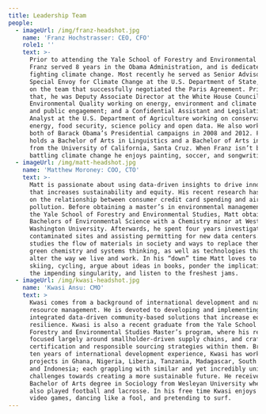 ```yaml
---
title: Leadership Team
people:
  - imageUrl: /img/franz-headshot.jpg
    name: 'Franz Hochstrasser: CEO, CFO'
    role1: ''
    text: >-
      Prior to attending the Yale School of Forestry and Environmental Studies,
      Franz served 8 years in the Obama Administration, and is dedicated to
      fighting climate change. Most recently he served as Senior Advisor to the
      Special Envoy for Climate Change at the U.S. Department of State, working
      on the team that successfully negotiated the Paris Agreement. Prior to
      that, he was Deputy Associate Director at the White House Council of
      Environmental Quality working on energy, environment and climate policy
      and public engagement; and a Confidential Assistant and Legislative
      Analyst at the U.S. Department of Agriculture working on conservation,
      energy, food security, science policy and open data. He also worked on
      both of Barack Obama’s Presidential campaigns in 2008 and 2012. Franz
      holds a Bachelor of Arts in Linguistics and a Bachelor of Arts in Politics
      from the University of California, Santa Cruz. When Franz isn’t busy
      battling climate change he enjoys painting, soccer, and songwriting.
  - imageUrl: /img/matt-headshot.jpg
    name: 'Matthew Moroney: COO, CTO'
    text: >-
      Matt is passionate about using data-driven insights to drive innovation
      that increases sustainability and equity. His recent research has focused
      on the relationship between consumer credit card spending and air
      pollution. Before obtaining a master’s in environmental management from
      the Yale School of Forestry and Environmental Studies, Matt obtained a
      Bachelors of Environmental Science with a Chemistry minor at Western
      Washington University. Afterwards, he spent four years investigating
      contaminated sites and assisting permitting for new data centers. Matt
      studies the flow of materials in society and ways to replace them using
      green chemistry and systems thinking, as well as technologies that will
      alter the way we live and work. In his “down” time Matt loves to go
      skiing, cycling, argue about ideas in books, ponder the implications of
      the impending singularity, and listen to the freshest jams.
  - imageUrl: /img/kwasi-headshot.jpg
    name: 'Kwasi Ansu: CMO'
    text: >
      Kwasi comes from a background of international development and natural
      resource management. He is devoted to developing and implementing
      integrated data-driven community-based solutions that increase equity and
      resilience. Kwasi is also a recent graduate from the Yale School of
      Forestry and Environmental Studies Master’s program, where his research
      focused largely around smallholder-driven supply chains, and crafting
      certification and responsible sourcing strategies within them. Bringing
      ten years of international development experience, Kwasi has worked on
      projects in Ghana, Nigeria, Liberia, Tanzania, Madagascar, South Africa,
      and Indonesia; each grappling with similar and yet incredibly unique
      challenges towards creating a more sustainable future. He received a
      Bachelor of Arts degree in Sociology from Wesleyan University where he
      also played football and lacrosse. In his free time Kwasi enjoys playing
      video games, dancing like a fool, and pretending to surf.
---
```

